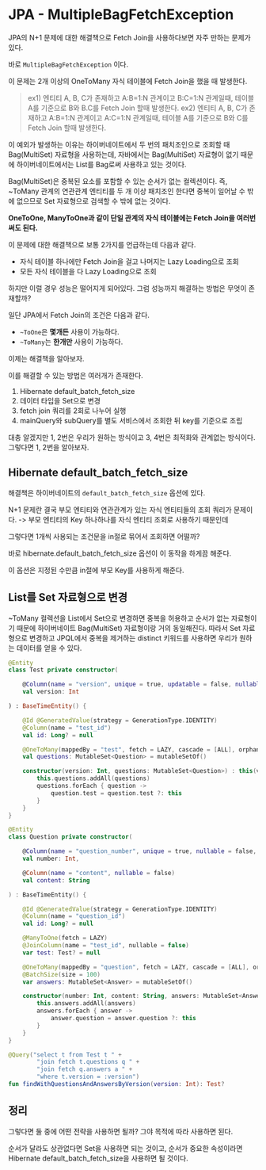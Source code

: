 # JPA - MultipleBagFetchException

JPA의 N+1 문제에 대한 해결책으로 Fetch Join을 사용하다보면 자주 만하는 문제가 있다.

바로 `MultipleBagFetchException` 이다.

이 문제는 2개 이상의 OneToMany 자식 테이블에 Fetch Join을 했을 때 발생한다.

> ex1) 엔티티 A, B, C가 존재하고 A:B=1:N 관계이고 B:C=1:N 관계일때, 테이블 A를 기준으로 B와 B.C를 Fetch Join 할때 발생한다.
> ex2) 엔티티 A, B, C가 존재하고 A:B=1:N 관계이고 A:C=1:N 관계일때, 테이블 A를 기준으로 B와 C를 Fetch Join 할때 발생한다.

이 예외가 발생하는 이유는 하이버네이트에서 두 번의 패치조인으로 조회할 때 Bag(MultiSet) 자료형을 사용하는데, 자바에서는 Bag(MultiSet) 자료형이 없기 때문에 하이버네이트에서는 List를 Bag로써 사용하고 있는 것이다.

Bag(MultiSet)은 중복된 요소를 포함할 수 있는 순서가 없는 컬렉션이다. 즉, ~ToMany 관계의 연관관계 엔티티를 두 개 이상 패치조인 한다면 중복이 일어날 수 밖에 없으므로 Set 자료형으로 검색할 수 밖에 없는 것이다.

**OneToOne, ManyToOne과 같이 단일 관계의 자식 테이블에는 Fetch Join을 여러번 써도 된다.**

이 문제에 대한 해결책으로 보통 2가지를 언급하는데 다음과 같다.

- 자식 테이블 하나에만 Fetch Join을 걸고 나머지는 Lazy Loading으로 조회
- 모든 자식 테이블을 다 Lazy Loading으로 조회

하지만 이럴 경우 성능은 떨어지게 되어있다. 그럼 성능까지 해결하는 방법은 무엇이 존재할까?

일단 JPA에서 Fetch Join의 조건은 다음과 같다.

- `~ToOne`은 **몇개든** 사용이 가능하다.
- `~ToMany`는 **한개만** 사용이 가능하다.

이제는 해결책을 알아보자.

이를 해결할 수 있는 방법은 여러개가 존재한다.

1. Hibernate default_batch_fetch_size
2. 데이터 타입을 Set으로 변경
3. fetch join 쿼리를 2회로 나누어 실행
4. mainQuery와 subQuery를 별도 서비스에서 조회한 뒤 key를 기준으로 조립

대충 알겠지만 1, 2번은 우리가 원하는 방식이고 3, 4번은 최적화와 관계없는 방식이다. 그렇다면 1, 2번을 알아보자.

## Hibernate default_batch_fetch_size

해결책은 하이버네이트의 `default_batch_fetch_size` 옵션에 있다.

N+1 문제란 결국 부모 엔티티와 연관관계가 있는 자식 엔티티들의 조회 쿼리가 문제이다. -> 부모 엔티티의 Key 하나하나를 자식 엔티티 조회로 사용하기 때문인데

그렇다면 1개씩 사용되는 조건문을 in절로 묶어서 조회하면 어떨까?

바로 hibernate.default_batch_fetch_size 옵션이 이 동작을 하게끔 해준다.

이 옵션은 지정된 수만큼 in절에 부모 Key를 사용하게 해준다.

## List를 Set 자료형으로 변경

~ToMany 컬렉션을 List에서 Set으로 변경하면 중복을 허용하고 순서가 없는 자료형이기 때문에 하이버네이트 Bag(MultiSet) 자료형이랑 거의 동일해진다. 따라서 Set 자료형으로 변경하고 JPQL에서 중복을 제거하는 distinct 키워드를 사용하면 우리가 원하는 데이터를 얻을 수 있다.

```kotlin
@Entity
class Test private constructor(

    @Column(name = "version", unique = true, updatable = false, nullable = false)
    val version: Int

) : BaseTimeEntity() {

    @Id @GeneratedValue(strategy = GenerationType.IDENTITY)
    @Column(name = "test_id")
    val id: Long? = null

    @OneToMany(mappedBy = "test", fetch = LAZY, cascade = [ALL], orphanRemoval = true)
    val questions: MutableSet<Question> = mutableSetOf()

    constructor(version: Int, questions: MutableSet<Question>) : this(version) {
        this.questions.addAll(questions)
        questions.forEach { question ->
            question.test = question.test ?: this
        }
    }
}
```

```kotlin
@Entity
class Question private constructor(

    @Column(name = "question_number", unique = true, nullable = false, updatable = false)
    val number: Int,

    @Column(name = "content", nullable = false)
    val content: String

) : BaseTimeEntity() {

    @Id @GeneratedValue(strategy = GenerationType.IDENTITY)
    @Column(name = "question_id")
    val id: Long? = null

    @ManyToOne(fetch = LAZY)
    @JoinColumn(name = "test_id", nullable = false)
    var test: Test? = null

    @OneToMany(mappedBy = "question", fetch = LAZY, cascade = [ALL], orphanRemoval = true)
    @BatchSize(size = 100)
    var answers: MutableSet<Answer> = mutableSetOf()

    constructor(number: Int, content: String, answers: MutableSet<Answer>) : this(number, content) {
        this.answers.addAll(answers)
        answers.forEach { answer ->
            answer.question = answer.question ?: this
        }
    }
}
```

```kotlin
@Query("select t from Test t " +
        "join fetch t.questions q " +
        "join fetch q.answers a " +
        "where t.version = :version")
fun findWithQuestionsAndAnswersByVersion(version: Int): Test?
```

## 정리

그렇다면 둘 중에 어떤 전략을 사용하면 될까? 그야 목적에 따라 사용하면 된다.

순서가 달라도 상관없다면 Set을 사용하면 되는 것이고, 순서가 중요한 속성이라면 Hibernate default_batch_fetch_size을 사용하면 될 것이다.